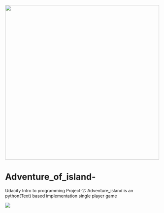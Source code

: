 

<div>
 <img src="https://user-images.githubusercontent.com/64418082/85824422-63c7ac00-b79d-11ea-9ed2-ed191b920c90.png"  width="500px"</img> 
</div>

# Adventure_of_island-
Udacity Intro to programming Project-2: Adventure_island is an  python(Text) based implementation single player game 



<div> <img src="https://user-images.githubusercontent.com/53046200/85915555-182d0500-b866-11ea-9801-a05fd67919ba.png" width "400px" />
</div>

